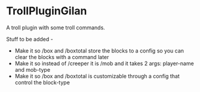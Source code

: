 # TrollPluginGilan
A troll plugin with some troll commands.

Stuff to be added - 
 - Make it so /box and /boxtotal store the blocks to a config so you can clear the blocks with a command later
 - Make it so instead of /creeper it is /mob and it takes 2 args: player-name and mob-type
 - Make it so /box and /boxtotal is customizable through a config that control the block-type

